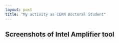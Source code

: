 ```yaml
---
layout: post
title: "My activity as CERN Doctoral Student"
---
```

## Screenshots of Intel Amplifier tool 

<script src="http://speakerdeck.com/embed/4ec255a24ce28b0054004f52.js"></script>

